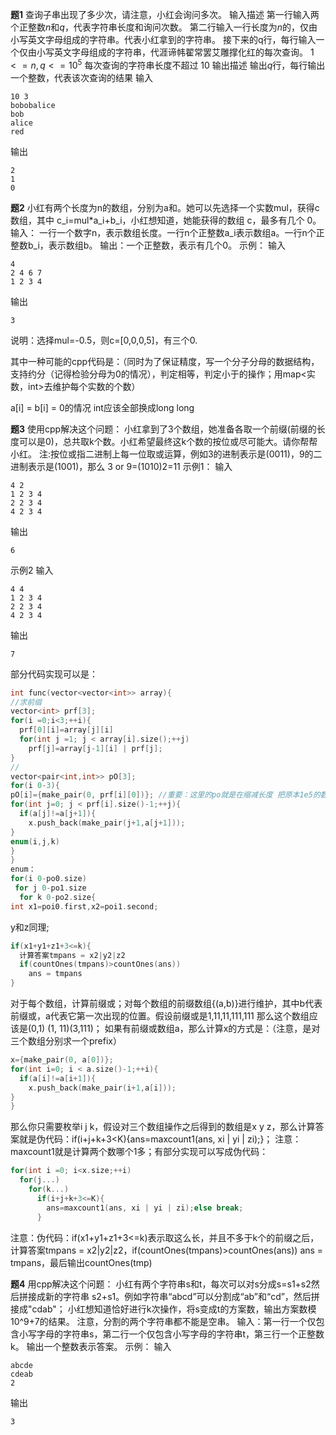 **题1**
查询子串出现了多少次，请注意，小红会询问多次。
输入描述
第一行输入两个正整数$n$和$q$，代表字符串长度和询问次数。
第二行输入一行长度为$n$的，仅由小写英文字母组成的字符串。代表小红拿到的字符串。
接下来的q行，每行输入一个仅由小写英文字母组成的字符串，代涯谛帏翟常罢艾雕撑化红的每次查询。
$1 <=n, q<= 10^5$
每次查询的字符串长度不超过 10
输出描述
输出$q$行，每行输出一个整数，代表该次查询的结果
输入
```
10 3
bobobalice
bob
alice
red
```

输出
```
2
1
0
```

**题2**
小红有两个长度为n的数组，分别为a和。她可以先选择一个实数mul，获得c数组，其中
c_i=mul*a_i+b_i，小红想知道，她能获得的数组 c，最多有几个 0。
输入：
一行一个数字n，表示数组长度。一行n个正整数a_i表示数组a。一行n个正整数b_i，表示数组b。
输出：一个正整数，表示有几个0。
示例：
输入
```
4
2 4 6 7 
1 2 3 4
```
输出
```
3
```
说明：选择mul=-0.5，则c=[0,0,0,5]，有三个0.

其中一种可能的cpp代码是：（同时为了保证精度，写一个分子分母的数据结构，支持约分（记得检验分母为0的情况），判定相等，判定小于的操作；用map<实数，int>去维护每个实数的个数）

a[i] = b[i] = 0的情况 int应该全部换成long long

**题3**
使用cpp解决这个问题：
小红拿到了3个数组，她准备各取一个前缀(前缀的长度可以是0)，总共取k个数。小红希望最终这k个数的按位或尽可能大。请你帮帮小红。
注:按位或指二进制上每一位取或运算，例如3的进制表示是(0011)，9的二进制表示是(1001)，那么
3 or 9=(1010)2=11
示例1：
输入
```
4 2 
1 2 3 4
2 2 3 4
4 2 3 4
```
输出
```
6
```
示例2
输入
```
4 4
1 2 3 4
2 2 3 4
4 2 3 4
```
输出
```
7
```
部分代码实现可以是：
```cpp
int func(vector<vector<int>> array){
//求前缀
vector<int> prf[3];
for(i =0;i<3;++i){
  prf[0][i]=array[j][i]
  for(int j =1; j < array[i].size();++j)
    prf[j]=array[j-1][i] | prf[j];
}
//
vector<pair<int,int>> pO[3];
for(i 0-3){
pO[i]={make_pair(0, prf[i][0])}; //重要：这里的po就是在缩减长度 把原本1e5的数组缩小到32
for(int j=0; j < prf[i].size()-1;++j){
  if(a[j]!=a[j+1]){
    x.push_back(make_pair(j+1,a[j+1]));
}
enum(i,j,k)
}
}
enum：
for(i 0-po0.size)
 for j 0-po1.size
  for k 0-po2.size{
int x1=poi0.first,x2=poi1.second;
```
y和z同理;
```cpp
if(x1+y1+z1+3<=k){
  计算答案tmpans = x2|y2|z2
  if(countOnes(tmpans)>countOnes(ans)) 
    ans = tmpans
}
```
对于每个数组，计算前缀或；对每个数组的前缀数组{(a,b)}进行维护，其中b代表前缀或，a代表它第一次出现的位置。假设前缀或是1,11,11,111,111 那么这个数组应该是(0,1) (1, 11)(3,111)；
如果有前缀或数组a，那么计算x的方式是：（注意，是对三个数组分别求一个prefix）
```cpp
x={make_pair(0, a[0])};
for(int i=0; i < a.size()-1;++i){
  if(a[i]!=a[i+1]){
    x.push_back(make_pair(i+1,a[i]));
}
}
```
那么你只需要枚举i j k，假设对三个数组操作之后得到的数组是x y z，那么计算答案就是伪代码：if(i+j+k+3<K){ans=maxcount1(ans, xi | yi | zi);}；
注意：maxcount1就是计算两个数哪个1多；有部分实现可以写成伪代码：

```cpp
for(int i =0; i<x.size;++i)
  for(j...)
    for(k...)
      if(i+j+k+3<=K){
        ans=maxcount1(ans, xi | yi | zi);else break;
      }
```

注意：伪代码：if(x1+y1+z1+3<=k)表示取这么长，并且不多于k个的前缀之后，计算答案tmpans = x2|y2|z2，if(countOnes(tmpans)>countOnes(ans)) ans = tmpans，最后输出countOnes(tmp)

**题4**
用cpp解决这个问题：
小红有两个字符串s和t，每次可以对s分成s=s1+s2然后拼接成新的字符串 s2+s1。例如字符串“abcd”可以分割成“ab”和“cd”，然后拼接成"cdab"；
小红想知道恰好进行k次操作，将s变成t的方案数，输出方案数模10^9+7的结果。
注意，分割的两个字符串都不能是空串。
输入：第一行一个仅包含小写字母的字符串s，第二行一个仅包含小写字母的字符串t，第三行一个正整数k。
输出一个整数表示答案。
示例：
输入
```
abcde
cdeab
2
```
输出
```
3
```